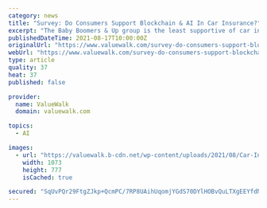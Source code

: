 ```yaml
---
category: news
title: "Survey: Do Consumers Support Blockchain & AI In Car Insurance?"
excerpt: "The Baby Boomers & Up group is the least supportive of car insurance companies using blockchain, with only 18% saying they would be more likely to purchase"
publishedDateTime: 2021-08-17T10:00:00Z
originalUrl: "https://www.valuewalk.com/survey-do-consumers-support-blockchain-ai-in-car-insurance/"
webUrl: "https://www.valuewalk.com/survey-do-consumers-support-blockchain-ai-in-car-insurance/"
type: article
quality: 37
heat: 37
published: false

provider:
  name: ValueWalk
  domain: valuewalk.com

topics:
  - AI

images:
  - url: "https://valuewalk.b-cdn.net/wp-content/uploads/2021/08/Car-Insurance-AI-Blockchain.jpg"
    width: 1073
    height: 777
    isCached: true

secured: "SqUvPQr29FtgZJkp+QcmPC/7RP8UAihUqomjYGdS70DYlHOBvQuLTXgEEYfdNxp0Q0LbJCN9wgcig3+YB63TD10lRhnv9c/e3KSOx8GE/dAmsWELHoRAWSQKaAPmqV/H0Vs6dk7zUnWI+XGj5EMReZbddJxfhFDy4znLAuPRe4X3GoYoTDzA5bVq3LCVV9sUU3hE6wJK9qAIJrQlwxtHubAlyb1qLjexTTFjmunzTVA41S1Y3yy+RZGei1qh1a0LywklbZaHQarK7SFwQmjnnVjiKnJedTXxFAXrLNfOAUUYlpA3pV/eSiSsKB2XLZxMWtBP/5fGQ3OoM/grM6qoMFlx7qQkWOonqY1k0zMuYT8=;nrA6aIs9WkBrJyH9IsFlgQ=="
---
```


